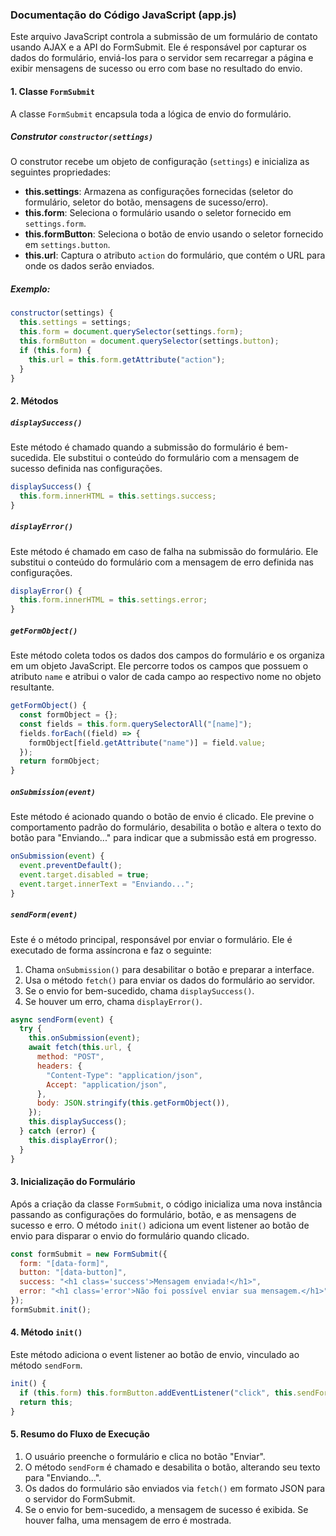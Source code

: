 ### Documentação do Código JavaScript (app.js)

Este arquivo JavaScript controla a submissão de um formulário de contato usando AJAX e a API do FormSubmit. Ele é responsável por capturar os dados do formulário, enviá-los para o servidor sem recarregar a página e exibir mensagens de sucesso ou erro com base no resultado do envio.

#### 1. **Classe `FormSubmit`**

A classe `FormSubmit` encapsula toda a lógica de envio do formulário.

##### **Construtor `constructor(settings)`**

O construtor recebe um objeto de configuração (`settings`) e inicializa as seguintes propriedades:

- **this.settings**: Armazena as configurações fornecidas (seletor do formulário, seletor do botão, mensagens de sucesso/erro).
- **this.form**: Seleciona o formulário usando o seletor fornecido em `settings.form`.
- **this.formButton**: Seleciona o botão de envio usando o seletor fornecido em `settings.button`.
- **this.url**: Captura o atributo `action` do formulário, que contém o URL para onde os dados serão enviados.

##### **Exemplo:**

```javascript
constructor(settings) {
  this.settings = settings;
  this.form = document.querySelector(settings.form);
  this.formButton = document.querySelector(settings.button);
  if (this.form) {
    this.url = this.form.getAttribute("action");
  }
}
```

#### 2. **Métodos**

##### **`displaySuccess()`**

Este método é chamado quando a submissão do formulário é bem-sucedida. Ele substitui o conteúdo do formulário com a mensagem de sucesso definida nas configurações.

```javascript
displaySuccess() {
  this.form.innerHTML = this.settings.success;
}
```

##### **`displayError()`**

Este método é chamado em caso de falha na submissão do formulário. Ele substitui o conteúdo do formulário com a mensagem de erro definida nas configurações.

```javascript
displayError() {
  this.form.innerHTML = this.settings.error;
}
```

##### **`getFormObject()`**

Este método coleta todos os dados dos campos do formulário e os organiza em um objeto JavaScript. Ele percorre todos os campos que possuem o atributo `name` e atribui o valor de cada campo ao respectivo nome no objeto resultante.

```javascript
getFormObject() {
  const formObject = {};
  const fields = this.form.querySelectorAll("[name]");
  fields.forEach((field) => {
    formObject[field.getAttribute("name")] = field.value;
  });
  return formObject;
}
```

##### **`onSubmission(event)`**

Este método é acionado quando o botão de envio é clicado. Ele previne o comportamento padrão do formulário, desabilita o botão e altera o texto do botão para "Enviando..." para indicar que a submissão está em progresso.

```javascript
onSubmission(event) {
  event.preventDefault();
  event.target.disabled = true;
  event.target.innerText = "Enviando...";
}
```

##### **`sendForm(event)`**

Este é o método principal, responsável por enviar o formulário. Ele é executado de forma assíncrona e faz o seguinte:

1. Chama `onSubmission()` para desabilitar o botão e preparar a interface.
2. Usa o método `fetch()` para enviar os dados do formulário ao servidor.
3. Se o envio for bem-sucedido, chama `displaySuccess()`.
4. Se houver um erro, chama `displayError()`.

```javascript
async sendForm(event) {
  try {
    this.onSubmission(event);
    await fetch(this.url, {
      method: "POST",
      headers: {
        "Content-Type": "application/json",
        Accept: "application/json",
      },
      body: JSON.stringify(this.getFormObject()),
    });
    this.displaySuccess();
  } catch (error) {
    this.displayError();
  }
}
```

#### 3. **Inicialização do Formulário**

Após a criação da classe `FormSubmit`, o código inicializa uma nova instância passando as configurações do formulário, botão, e as mensagens de sucesso e erro. O método `init()` adiciona um event listener ao botão de envio para disparar o envio do formulário quando clicado.

```javascript
const formSubmit = new FormSubmit({
  form: "[data-form]",
  button: "[data-button]",
  success: "<h1 class='success'>Mensagem enviada!</h1>",
  error: "<h1 class='error'>Não foi possível enviar sua mensagem.</h1>",
});
formSubmit.init();
```

#### 4. **Método `init()`**

Este método adiciona o event listener ao botão de envio, vinculado ao método `sendForm`.

```javascript
init() {
  if (this.form) this.formButton.addEventListener("click", this.sendForm);
  return this;
}
```

#### 5. **Resumo do Fluxo de Execução**

1. O usuário preenche o formulário e clica no botão "Enviar".
2. O método `sendForm` é chamado e desabilita o botão, alterando seu texto para "Enviando...".
3. Os dados do formulário são enviados via `fetch()` em formato JSON para o servidor do FormSubmit.
4. Se o envio for bem-sucedido, a mensagem de sucesso é exibida. Se houver falha, uma mensagem de erro é mostrada.